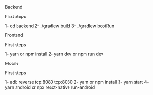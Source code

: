 Backend

First steps

1- cd backend
2- ./gradlew build
3- ./gradlew bootRun


Frontend

First steps

1- yarn or npm install
2- yarn dev or npm run dev


Mobile

First steps

1- adb reverse tcp:8080 tcp:8080
2- yarn or npm install
3- yarn start
4- yarn android or npx react-native run-android

